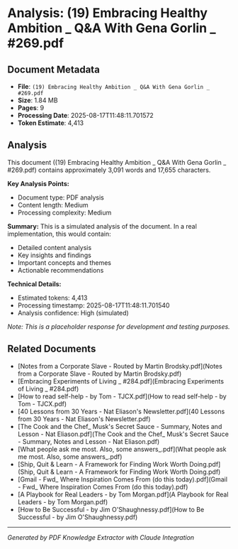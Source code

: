 # Analysis: (19) Embracing Healthy Ambition _ Q&A With Gena Gorlin _ #269.pdf

## Document Metadata
- **File**: `(19) Embracing Healthy Ambition _ Q&A With Gena Gorlin _ #269.pdf`
- **Size**: 1.84 MB
- **Pages**: 9
- **Processing Date**: 2025-08-17T11:48:11.701572
- **Token Estimate**: 4,413

## Analysis

This document ((19) Embracing Healthy Ambition _ Q&A With Gena Gorlin _ #269.pdf) contains approximately 3,091 words and 17,655 characters.

**Key Analysis Points:**
- Document type: PDF analysis
- Content length: Medium
- Processing complexity: Medium

**Summary:**
This is a simulated analysis of the document. In a real implementation, this would contain:
- Detailed content analysis
- Key insights and findings
- Important concepts and themes
- Actionable recommendations

**Technical Details:**
- Estimated tokens: 4,413
- Processing timestamp: 2025-08-17T11:48:11.701540
- Analysis confidence: High (simulated)

*Note: This is a placeholder response for development and testing purposes.*

## Related Documents

- [Notes from a Corporate Slave - Routed by Martin Brodsky.pdf](Notes from a Corporate Slave - Routed by Martin Brodsky.pdf)
- [Embracing Experiments of Living _ #284.pdf](Embracing Experiments of Living _ #284.pdf)
- [How to read self-help - by Tom - TJCX.pdf](How to read self-help - by Tom - TJCX.pdf)
- [40 Lessons from 30 Years - Nat Eliason's Newsletter.pdf](40 Lessons from 30 Years - Nat Eliason's Newsletter.pdf)
- [The Cook and the Chef_ Musk's Secret Sauce - Summary, Notes and Lesson - Nat Eliason.pdf](The Cook and the Chef_ Musk's Secret Sauce - Summary, Notes and Lesson - Nat Eliason.pdf)
- [What people ask me most. Also, some answers_.pdf](What people ask me most. Also, some answers_.pdf)
- [Ship, Quit & Learn - A Framework for Finding Work Worth Doing.pdf](Ship, Quit & Learn - A Framework for Finding Work Worth Doing.pdf)
- [Gmail - Fwd_ Where Inspiration Comes From (do this today).pdf](Gmail - Fwd_ Where Inspiration Comes From (do this today).pdf)
- [A Playbook for Real Leaders - by Tom Morgan.pdf](A Playbook for Real Leaders - by Tom Morgan.pdf)
- [How to Be Successful - by Jim O'Shaughnessy.pdf](How to Be Successful - by Jim O'Shaughnessy.pdf)

---
*Generated by PDF Knowledge Extractor with Claude Integration*